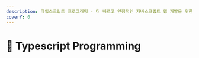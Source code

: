 ```yaml
---
description: 타입스크립트 프로그래밍 - 더 빠르고 안정적인 자바스크립트 앱 개발을 위한 핵심 기능과 활용법
coverY: 0
---
```


# 🦌 Typescript Programming

